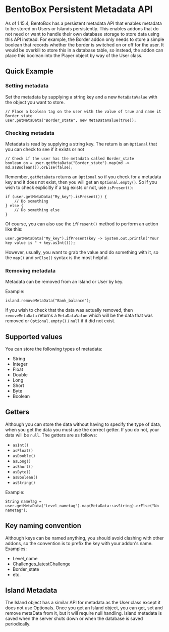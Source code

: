 # BentoBox Persistent Metadata API

As of 1.15.4, BentoBox has a persistent metadata API that enables metadata to be stored on Users or Islands persistently.
This enables addons that do not need or want to handle their own database storage to store data using this API instead.
For example, the Border addon only needs to store a simple boolean that records whether the border is switched on or off
for the user. It would be overkill to store this in a database table, so instead, the addon can place this boolean into
the Player object by way of the User class.

## Quick Example

### Setting metadata
Set the metadata by supplying a string key and a new `MetaDataValue` with the object you want to store.
```
// Place a boolean tag on the user with the value of true and name it Border_state
user.putMetaData("Border_state", new MetaDataValue(true));
```

### Checking metadata
Metadata is read by supplying a string key. The return is an `Optional` that you can check to see if it exists or not
```
// Check if the user has the metadata called Border_state
boolean on = user.getMetaData("Border_state").map(md -> md.asBoolean()).orElse(false);
```

Remember, `getMetaData` returns an `Optional` so if you check for a metadata key and it does not exist, then you will get an `Optional.empty()`.
So if you wish to check explicitly if a tag exists or not, use `isPresent()`:

```
if (user.getMetaData("My_key").isPresent()) {
    // Do something
} else {
    // Do something else
}
```

Of course, you can also use the `ifPresent()` method to perform an action like this:

```
user.getMetaData("My_key").ifPresent(key -> System.out.println("Your key value is " + key.asInt()));
```

However, usually, you want to grab the value and do something with it, so the `map()` and `orElse()` syntax is the most helpful.

### Removing metadata
Metadata can be removed from an Island or User by key.

Example:
```
island.removeMetaData("Bank_balance");
```
If you wish to check that the data was actually removed, then `removeMetaData` returns a `MetaDataValue` which will be the data that was removed or `Optional.empty()` / `null` if it did not exist.

## Supported values
You can store the following types of metadata:

* String
* Integer
* Float
* Double
* Long
* Short
* Byte
* Boolean

## Getters
Although you can store the data without having to specify the type of data, when you get the data you must use the correct getter.
If you do not, your data will be `null`. The getters are as follows:

* `asInt()`
* `asFloat()`
* `asDouble()`
* `asLong()`
* `asShort()`
* `asByte()`
* `asBoolean()`
* `asString()`

Example:
```
String nameTag = user.getMetaData("Level_nametag").map(MetaData::asString).orElse("No nametag");
```

## Key naming convention
Although keys can be named anything, you should avoid clashing with other addons, so the convention is to prefix the key with your addon's name. Examples:

* Level_name
* Challenges_latestChallenge
* Border_state
* etc.

## Island Metadata
The Island object has a similar API for metadata as the User class except it does not use Optionals. Once you get an Island object, you can get, set and remove metaData from it, but it will require null handling.
Island metadata is saved when the server shuts down or when the database is saved periodically.
